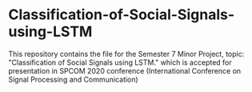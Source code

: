 # Classification-of-Social-Signals-using-LSTM
This repository contains the file for the Semester 7 Minor Project, topic: "Classification of Social Signals using LSTM." which is accepted for presentation in SPCOM 2020 conference (International Conference on Signal Processing and Communication)
